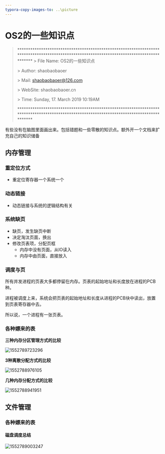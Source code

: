 ```yaml
---
typora-copy-images-to: ..\picture
---
```


# OS2的一些知识点

>  \******************************************************************************************************************************************* 
>  \> File Name: OS2的一些知识点
>
>  \>  Author: shaobaobaoer
>
>  \>  Mail: shaobaobaoer@126.com
>
>  \>  WebSite: shaobaobaoer.cn
>
>  \>  Time: Sunday, 17. March 2019 10:19AM
>
>  \*******************************************************************************************************************************************

<!--![Image text](https://github.com/()/()/raw/master/()/())/x.png-->

有些没有在脑图里面画出来。包括错题和一些零散的知识点。额外开一个文档来扩充自己的知识储备

## 内存管理

### 重定位方式

- 重定位寄存器一个系统一个

### 动态链接

- 动态链接与系统的逻辑结构有关

### 系统缺页

- 缺页，发生缺页中断
- 决定淘汰页面，换出
- 修改页表项，分配页框
  - 内存中没有页面，从IO读入
  - 内存中由页面，直接放入

### 调度与页

所有并发进程的页表大多都停留在内存。页表的起始地址和长度放在进程的PCB种。

进程被调度上来，系统会把页表的起始地址和长度从进程的PCB块中读出，放置到页表寄存器中去。

所以说，一个进程有一张页表。



### 各种嫖来的表

**三种内存分区管理方式的比较**

![1552789723296](D:\python_box\shaobaobaoer_note\picture\1552789723296.png)

**3种离散分配方式的比较**

![1552788976105](C:\Users\shaob\AppData\Roaming\Typora\typora-user-images\1552788976105.png)

**几种内存分配方式的比较**

![1552788941951](C:\Users\shaob\AppData\Roaming\Typora\typora-user-images\1552788941951.png)



## 文件管理

###  各种嫖来的表

#### 磁盘调度总结

![1552789003247](C:\Users\shaob\AppData\Roaming\Typora\typora-user-images\1552789003247.png)